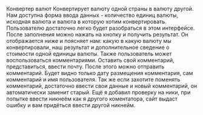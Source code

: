 Конвертер валют
Конвертирует валюту одной страны в валюту другой.
Нам доступна форма ввода данных - количество единиц валюты, исходная валюта и валюта в которую хотим конвертировать.
Пользователю достаточно легко будет разобраться в этом интерфейсе. После заполнения можно нажать на кнопку и получить результат.
Он отображается ниже и поясняет нам: какую в какую валюту мы конвертировали, наш результат и дополнительное сведение о стоимости одной единицы валюты.
Также пользователь может воспользоваться комментариями. Оставить свой комментарий, представиться, ввести почту. После этого можно отправить комментарий.
Будет видно только дату размещения комментария, сам комментарий и имя пользователя. Так же если захотите поменять комментарий,
достаточно ввести свои данные и новый комментарий, он автоматически заменит старый. Ещё я добавил проверку на ники,
при попытке ввести никнеём как я другого коментатора, сайт выдаст ошибку и вам придёться ввести другой никнейм.


